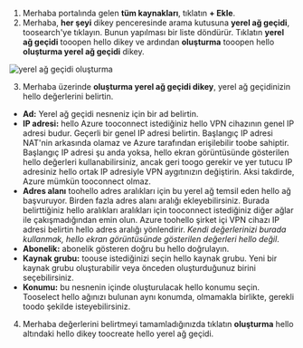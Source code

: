 1. Merhaba portalında gelen **tüm kaynakları**, tıklatın **+ Ekle**. 
2. Merhaba, **her şeyi** dikey penceresinde arama kutusuna **yerel ağ geçidi**, toosearch'ye tıklayın. Bunun yapılması bir liste döndürür. Tıklatın **yerel ağ geçidi** tooopen hello dikey ve ardından **oluşturma** tooopen hello **oluşturma yerel ağ geçidi** dikey.

  ![yerel ağ geçidi oluşturma](./media/vpn-gateway-add-lng-s2s-rm-portal-include/createlng.png)

3. Merhaba üzerinde **oluşturma yerel ağ geçidi dikey**, yerel ağ geçidinizin hello değerlerini belirtin.

  - **Ad:** Yerel ağ geçidi nesneniz için bir ad belirtin.
  - **IP adresi:** hello Azure tooconnect istediğiniz hello VPN cihazının genel IP adresi budur. Geçerli bir genel IP adresi belirtin. Başlangıç IP adresi NAT'nin arkasında olamaz ve Azure tarafından erişilebilir toobe sahiptir. Başlangıç IP adresi şu anda yoksa, hello ekran görüntüsünde gösterilen hello değerleri kullanabilirsiniz, ancak geri toogo gerekir ve yer tutucu IP adresiniz hello ortak IP adresiyle VPN aygıtınızın değiştirin. Aksi takdirde, Azure mümkün tooconnect olmaz.
  - **Adres alanı** toohello adres aralıkları için bu yerel ağ temsil eden hello ağ başvuruyor. Birden fazla adres alanı aralığı ekleyebilirsiniz. Burada belirttiğiniz hello aralıkları aralıkları için tooconnect istediğiniz diğer ağlar ile çakışmadığından emin olun. Azure toohello şirket içi VPN cihazı IP adresi belirtin hello adres aralığı yönlendirir. *Kendi değerlerinizi burada kullanmak, hello ekran görüntüsünde gösterilen değerleri hello değil*.
  - **Abonelik:** abonelik gösteren doğru bu hello doğrulayın.
  - **Kaynak grubu:** toouse istediğinizi seçin hello kaynak grubu. Yeni bir kaynak grubu oluşturabilir veya önceden oluşturduğunuz birini seçebilirsiniz.
  - **Konumu:** bu nesnenin içinde oluşturulacak hello konumu seçin. Tooselect hello ağınızı bulunan aynı konumda, olmamakla birlikte, gerekli toodo şekilde isteyebilirsiniz.

4. Merhaba değerlerini belirtmeyi tamamladığınızda tıklatın **oluşturma** hello altındaki hello dikey toocreate hello yerel ağ geçidi.
